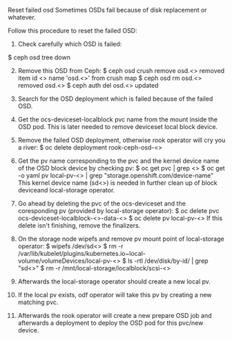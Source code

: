 Reset failed osd
Sometimes OSDs fail because of disk replacement or whatever.

Follow this procedure to reset the failed OSD:

1. Check carefully which OSD is failed:

$ ceph osd tree down

2. Remove this OSD from Ceph:
$ ceph osd crush remove osd.<<ID>>
removed item id <<ID>> name 'osd.<<ID>>' from crush map
$ ceph osd rm osd.<<ID>>
removed osd.<<ID>>
$ ceph auth del osd.<<ID>>
updated

3. Search for the OSD deployment which is failed because of the failed OSD.
4. Get the ocs-deviceset-localblock pvc name from the mount inside the OSD pod. This is later needed to remove deviceset local block device.
5. Remove the failed OSD deployment, otherwise rook operator will cry you a river:
$ oc delete deployment rook-ceph-osd-<<ID>>

6. Get the pv name corresponding to the pvc and the kernel device name of the OSD block device by checking pv:
$ oc get pvc | grep <<pvcNameFromStep4>>
$ oc get -o yaml pv local-pv-<<UID>> | grep "storage.openshift.com/device-name"
This kernel device name (sd<<ID>>) is needed in further clean up of block deviceand local-storage operator.

7. Go ahead by deleting the pvc of the ocs-deviceset and the coresponding pv (provided by local-storage operator):
$ oc delete pvc ocs-deviceset-localblock-<<NodeId>>-data-<<UID>>
$ oc delete pv local-pv-<<UID>>
If this delete isn't finishing, remove the finalizers.

8. On the storage node wipefs and remove pv mount point of local-storage operator:
$ wipefs /dev/sd<<ID>>
$ rm -r /var/lib/kubelet/plugins/kubernetes.io~local-volume/volumeDevices/local-pv-<<UID>>
$ ls -rtl /dev/disk/by-id/ | grep "sd<<ID>>"
$ rm -r /mnt/local-storage/localblock/scsi-<<SCSIID>>

9. Afterwards the local-storage operator should create a new local pv.
10. If the local pv exists, odf operator will take this pv by creating a new matching pvc.
11. Afterwards the rook operator will create a new prepare OSD job and afterwards a deployment to deploy the OSD pod for this pvc/new device.
